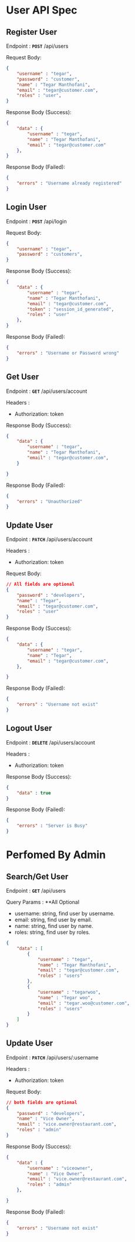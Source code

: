 # User API Spec

## Register User

Endpoint : **``POST``** /api/users

Request Body:

```json
{
    "username" : "tegar",
    "password" : "customer",
    "name" : "Tegar Manthofani",
    "email" : "tegar@customer.com",
    "roles" : "user", 
}
```

Response Body (Success):

```json
{
    "data" : {
        "username" : "tegar",
        "name" : "Tegar Manthofani",
        "email" : "tegar@customer.com"
    },
}
```

Response Body (Failed):

```json
{
    "errors" : "Username already registered"
}
```

## Login User

Endpoint : **``POST``** /api/login

Request Body:

```json
{
    "username" : "tegar",
    "password" : "customers",
}
```

Response Body (Success):

```json
{
    "data" : {
        "username" : "tegar",
        "name" : "Tegar Manthofani",
        "email" : "tegar@customer.com",
        "token" : "session_id_generated",
        "roles" : "user"
    },
}
```

Response Body (Failed):

```json
{
    "errors" : "Username or Password wrong"
}
```

## Get User

Endpoint : **``GET``** /api/users/account

Headers : 
- Authorization: token

Response Body (Success):

```json
{
    "data" : {
        "username" : "tegar",
        "name" : "Tegar Manthofani",
        "email" : "tegar@customer.com",
    }

}
```

Response Body (Failed):

```json
{
    "errors" : "Unauthorized"
}
```

## Update User

Endpoint : **``PATCH``** /api/users/account

Headers : 
- Authorization: token

Request Body:
```json
// All fields are optional
{
    "password" : "developers",
    "name" : "Tegar",
    "email" : "tegar@customer.com",
    "roles" : "user"
}
```

Response Body (Success):

```json
{
    "data" : {
        "username" : "tegar",
        "name" : "Tegar",
        "email" : "tegar@customer.com",
    },

}
```

Response Body (Failed):

```json
{
    "errors" : "Username not exist"
}
```

## Logout User

Endpoint : **``DELETE``** /api/users/account

Headers : 
- Authorization: token

Response Body (Success):

```json
{
    "data" : true
}
```

Response Body (Failed):

```json
{
    "errors" : "Server is Busy"
}
```

# Perfomed By Admin

## Search/Get User

Endpoint : **``GET``** /api/users

Query Params :
**All Optional
- username: string, find user by username.
- email: string, find user by email.
- name: string, find user by name.
- roles: string, find user by roles.

```json
{
    "data" : [
        {
            "username" : "tegar",
            "name" : "Tegar Manthofani",
            "email" : "tegar@customer.com",
            "roles" : "users"
        },
        {
            "username" : "tegarwoo",
            "name" : "Tegar woo",
            "email" : "tegar.woo@customer.com",
            "roles" : "users"
        }
    ]
}
```

## Update User

Endpoint : **``PATCH``** /api/users/:username

Headers : 
- Authorization: token

Request Body:
```json
// both fields are optional
{
    "password" : "developers",
    "name" : "Vice Owner",
    "email" : "vice.owner@restaurant.com",
    "roles" : "admin"
}
```

Response Body (Success):

```json
{
    "data" : {
        "username" : "viceowner",
        "name" : "Vice Owner",
        "email" : "vice.owner@restaurant.com",
        "roles" : "admin"
    },

}
```

Response Body (Failed):

```json
{
    "errors" : "Username not exist"
}
```